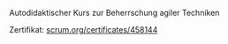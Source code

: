 Autodidaktischer Kurs zur Beherrschung agiler Techniken

Zertifikat: [scrum.org/certificates/458144](https://www.scrum.org/certificates/458144)

